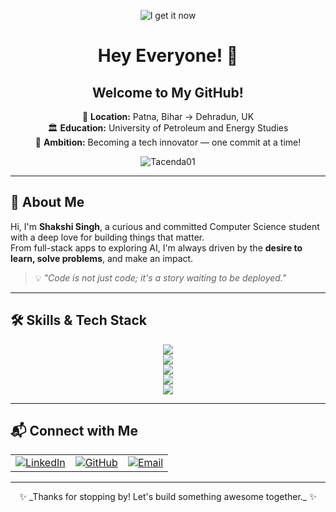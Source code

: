 <div align="center">
  
  ![I get it now](https://media.tenor.com/OgHGnRjSKdsAAAAC/i-get-it-i-understand.gif)


  # Hey Everyone! 🌙  
  ## Welcome to My GitHub!

  📍 **Location:** Patna, Bihar → Dehradun, UK  
  🏛️ **Education:** University of Petroleum and Energy Studies  
  🚀 **Ambition:** Becoming a tech innovator — one commit at a time!  

</div>

<p align="center">
  <img src="https://komarev.com/ghpvc/?username=Tacenda01&label=Profile%20views&color=0e75b6&style=flat" alt="Tacenda01" />
</p>

---

## 🚀 About Me

Hi, I'm **Shakshi Singh**, a curious and committed Computer Science student with a deep love for building things that matter.  
From full-stack apps to exploring AI, I'm always driven by the **desire to learn, solve problems**, and make an impact.

> 💡 _"Code is not just code; it's a story waiting to be deployed."_  

---

## 🛠️ Skills & Tech Stack

<div align="center">

<!-- Frontend -->
<img src="https://skillicons.dev/icons?i=html,css,tailwind,js,ts,react,redux" />

<!-- Backend -->
<br />
<img src="https://skillicons.dev/icons?i=nodejs,express,django,flask" />

<!-- Database -->
<br />
<img src="https://skillicons.dev/icons?i=mysql,mongodb,postgresql" />

<!-- Programming & Others -->
<br />
<img src="https://skillicons.dev/icons?i=python,cpp,git,docker" />

<!-- ML/AI + Tools -->
<br />
<img src="https://skillicons.dev/icons?i=tensorflow,firebase,vscode" />

</div>



---

## 📬 Connect with Me

<div align="center">
  <table>
    <tr>
      <td>
        <a href="https://linkedin.com/in/shakshi-singh-24630b275/" target="_blank">
          <img src="https://img.shields.io/badge/-LinkedIn-0A66C2?style=for-the-badge&logo=linkedin&logoColor=white" alt="LinkedIn"/>
        </a>
      </td>
      <td>
        <a href="https://github.com/Tacenda01" target="_blank">
          <img src="https://img.shields.io/badge/-GitHub-181717?style=for-the-badge&logo=github&logoColor=white" alt="GitHub"/>
        </a>
      </td>
      <td>
        <a href="mailto:shakshirajput0111@gmail.com">
          <img src="https://img.shields.io/badge/-Email-D14836?style=for-the-badge&logo=gmail&logoColor=white" alt="Email"/>
        </a>
      </td>
    </tr>
  </table>
</div>

---

<div align="center">
✨ _Thanks for stopping by! Let's build something awesome together._ ✨
</div>
